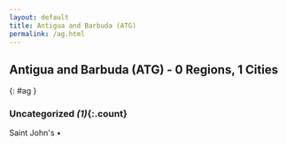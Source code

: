 ```yaml
---
layout: default
title: Antigua and Barbuda (ATG)
permalink: /ag.html
---
```



## Antigua and Barbuda (ATG) - 0 Regions, 1 Cities
{: #ag }





### Uncategorized _(1)_{:.count}


Saint John's  •


 
